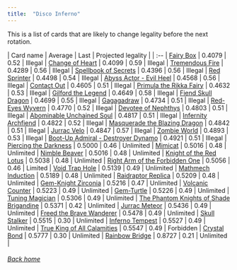 ```yaml
---
title:  "Disco Inferno"
---
```


This is a list of cards that are likely to change legality before the next rotation.

| Card name | Average | Last | Projected legality |
| :-- |
[Fairy Box](https://db.ygoprodeck.com/card/?search=Fairy%20Box) | 0.4079 | 0.52 | Illegal |
[Change of Heart](https://db.ygoprodeck.com/card/?search=Change%20of%20Heart) | 0.4099 | 0.59 | Illegal |
[Tremendous Fire](https://db.ygoprodeck.com/card/?search=Tremendous%20Fire) | 0.4289 | 0.56 | Illegal |
[Spellbook of Secrets](https://db.ygoprodeck.com/card/?search=Spellbook%20of%20Secrets) | 0.4396 | 0.56 | Illegal |
[Red Sprinter](https://db.ygoprodeck.com/card/?search=Red%20Sprinter) | 0.4498 | 0.54 | Illegal |
[Abyss Actor - Evil Heel](https://db.ygoprodeck.com/card/?search=Abyss%20Actor%20-%20Evil%20Heel) | 0.4568 | 0.56 | Illegal |
[Contact Out](https://db.ygoprodeck.com/card/?search=Contact%20Out) | 0.4605 | 0.51 | Illegal |
[Primula the Rikka Fairy](https://db.ygoprodeck.com/card/?search=Primula%20the%20Rikka%20Fairy) | 0.4632 | 0.53 | Illegal |
[Gilford the Legend](https://db.ygoprodeck.com/card/?search=Gilford%20the%20Legend) | 0.4649 | 0.58 | Illegal |
[Fiend Skull Dragon](https://db.ygoprodeck.com/card/?search=Fiend%20Skull%20Dragon) | 0.4699 | 0.55 | Illegal |
[Gagagadraw](https://db.ygoprodeck.com/card/?search=Gagagadraw) | 0.4734 | 0.51 | Illegal |
[Red-Eyes Wyvern](https://db.ygoprodeck.com/card/?search=Red-Eyes%20Wyvern) | 0.4770 | 0.52 | Illegal |
[Devotee of Nephthys](https://db.ygoprodeck.com/card/?search=Devotee%20of%20Nephthys) | 0.4803 | 0.51 | Illegal |
[Abominable Unchained Soul](https://db.ygoprodeck.com/card/?search=Abominable%20Unchained%20Soul) | 0.4817 | 0.51 | Illegal |
[Infernity Archfiend](https://db.ygoprodeck.com/card/?search=Infernity%20Archfiend) | 0.4822 | 0.52 | Illegal |
[Masquerade the Blazing Dragon](https://db.ygoprodeck.com/card/?search=Masquerade%20the%20Blazing%20Dragon) | 0.4842 | 0.51 | Illegal |
[Jurrac Velo](https://db.ygoprodeck.com/card/?search=Jurrac%20Velo) | 0.4847 | 0.57 | Illegal |
[Zombie World](https://db.ygoprodeck.com/card/?search=Zombie%20World) | 0.4893 | 0.53 | Illegal |
[Boot-Up Admiral - Destroyer Dynamo](https://db.ygoprodeck.com/card/?search=Boot-Up%20Admiral%20-%20Destroyer%20Dynamo) | 0.4921 | 0.51 | Illegal |
[Piercing the Darkness](https://db.ygoprodeck.com/card/?search=Piercing%20the%20Darkness) | 0.5000 | 0.46 | Unlimited |
[Mimicat](https://db.ygoprodeck.com/card/?search=Mimicat) | 0.5016 | 0.48 | Unlimited |
[Nimble Beaver](https://db.ygoprodeck.com/card/?search=Nimble%20Beaver) | 0.5016 | 0.48 | Unlimited |
[Knight of the Red Lotus](https://db.ygoprodeck.com/card/?search=Knight%20of%20the%20Red%20Lotus) | 0.5038 | 0.48 | Unlimited |
[Right Arm of the Forbidden One](https://db.ygoprodeck.com/card/?search=Right%20Arm%20of%20the%20Forbidden%20One) | 0.5056 | 0.46 | Limited |
[Void Trap Hole](https://db.ygoprodeck.com/card/?search=Void%20Trap%20Hole) | 0.5139 | 0.49 | Unlimited |
[Mathmech Induction](https://db.ygoprodeck.com/card/?search=Mathmech%20Induction) | 0.5189 | 0.48 | Unlimited |
[Raidraptor Replica](https://db.ygoprodeck.com/card/?search=Raidraptor%20Replica) | 0.5209 | 0.48 | Unlimited |
[Gem-Knight Zirconia](https://db.ygoprodeck.com/card/?search=Gem-Knight%20Zirconia) | 0.5216 | 0.47 | Unlimited |
[Volcanic Counter](https://db.ygoprodeck.com/card/?search=Volcanic%20Counter) | 0.5223 | 0.49 | Unlimited |
[Gem-Turtle](https://db.ygoprodeck.com/card/?search=Gem-Turtle) | 0.5226 | 0.49 | Unlimited |
[Tuning Magician](https://db.ygoprodeck.com/card/?search=Tuning%20Magician) | 0.5306 | 0.49 | Unlimited |
[The Phantom Knights of Shade Brigandine](https://db.ygoprodeck.com/card/?search=The%20Phantom%20Knights%20of%20Shade%20Brigandine) | 0.5371 | 0.42 | Unlimited |
[Jurrac Meteor](https://db.ygoprodeck.com/card/?search=Jurrac%20Meteor) | 0.5436 | 0.49 | Unlimited |
[Freed the Brave Wanderer](https://db.ygoprodeck.com/card/?search=Freed%20the%20Brave%20Wanderer) | 0.5478 | 0.49 | Unlimited |
[Skull Stalker](https://db.ygoprodeck.com/card/?search=Skull%20Stalker) | 0.5515 | 0.30 | Unlimited |
[Inferno Tempest](https://db.ygoprodeck.com/card/?search=Inferno%20Tempest) | 0.5527 | 0.49 | Unlimited |
[True King of All Calamities](https://db.ygoprodeck.com/card/?search=True%20King%20of%20All%20Calamities) | 0.5547 | 0.49 | Forbidden |
[Crystal Bond](https://db.ygoprodeck.com/card/?search=Crystal%20Bond) | 0.5777 | 0.30 | Unlimited |
[Rainbow Bridge](https://db.ygoprodeck.com/card/?search=Rainbow%20Bridge) | 0.8727 | 0.21 | Unlimited |

###### [Back home](index)